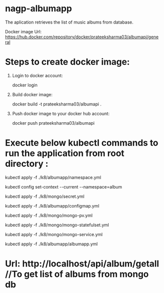 # nagp-albumapp
The aplication retrieves the list of music albums from database.

Docker image Url: https://hub.docker.com/repository/docker/prateeksharma03/albumapi/general 

# Steps to create docker image:

1. Login to docker account:

   docker login

2. Build docker image:

   docker build -t prateeksharma03/albumapi .

3. Push docker image to your docker hub account:

   docker push prateeksharma03/albumapi


# Execute below kubectl commands to run the application from root directory :

 kubectl apply -f ./k8/albumapp/namespace.yml
 
 kubectl config set-context --current --namespace=album
 
 kubectl apply -f ./k8/mongo/secret.yml
 
 kubectl apply -f ./k8/albumapp/configmap.yml
 
 kubectl apply -f ./k8/mongo/mongo-pv.yml
 
 kubectl apply -f ./k8/mongo/mongo-statefulset.yml
 
 kubectl apply -f ./k8/mongo/mongo-service.yml
 
 kubectl apply -f ./k8/albumapp/albumapp.yml
 
 
 # Url: http://localhost/api/album/getall      //To get list of albums from mongo db
 
 
 
